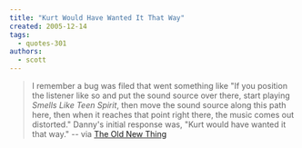 ```yaml
---
title: "Kurt Would Have Wanted It That Way"
created: 2005-12-14
tags: 
  - quotes-301
authors: 
  - scott
---
```


> I remember a bug was filed that went something like "If you position the listener like so and put the sound source over there, start playing _Smells Like Teen Spirit_, then move the sound source along this path here, then when it reaches that point right there, the music comes out distorted." Danny's initial response was, "Kurt would have wanted it that way." \-- via [The Old New Thing](http://blogs.msdn.com/oldnewthing/archive/2005/09/26/473953.aspx)
